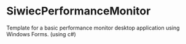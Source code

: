 # SiwiecPerformanceMonitor
Template for a basic performance monitor desktop application using Windows Forms. (using c#)
